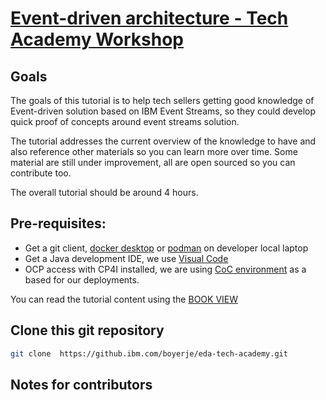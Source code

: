 # [Event-driven architecture - Tech Academy Workshop](https://pages.github.ibm.com/boyerje/eda-tech-academy)

## Goals

The goals of this tutorial is to help tech sellers getting good knowledge of Event-driven solution based on IBM Event Streams, so they could develop quick proof of concepts around event streams solution. 

The tutorial addresses the current overview of the knowledge to have and also reference other materials so you can learn more over time. Some material are still under improvement, all are open sourced so you can contribute too. 

The overall tutorial should be around 4 hours.

## Pre-requisites:

* Get a git client, [docker desktop](https://www.docker.com/products/docker-desktop/) or [podman](https://podman.io/) on developer local laptop
* Get a Java development IDE, we use [Visual Code](https://code.visualstudio.com/)
* OCP access with CP4I installed, we are using [CoC environment](https://cmc.coc-ibm.com/cluster/biggs) as a based for our deployments.


You can read the tutorial content using the [BOOK VIEW](https://pages.github.ibm.com/boyerje/eda-tech-academy)


## Clone this git repository

```sh
git clone  https://github.ibm.com/boyerje/eda-tech-academy.git
```

## Notes for contributors
